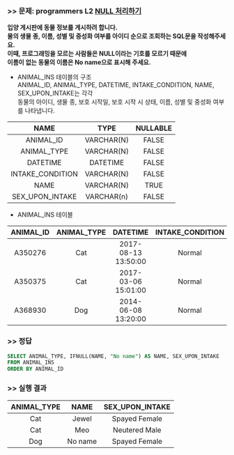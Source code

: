### >> 문제: programmers L2 [NULL 처리하기](https://programmers.co.kr/learn/courses/30/lessons/59410)
**입양 게시판에 동물 정보를 게시하려 합니다.  
물의 생물 종, 이름, 성별 및 중성화 여부를 아이디 순으로 조회하는 SQL문을 작성해주세요.  
이때, 프로그래밍을 모르는 사람들은 NULL이라는 기호를 모르기 때문에  
이름이 없는 동물의 이름은 No name으로 표시해 주세요.**

* ANIMAL_INS 테이블의 구조  
ANIMAL_ID, ANIMAL_TYPE, DATETIME, INTAKE_CONDITION, NAME, SEX_UPON_INTAKE는 각각  
동물의 아이디, 생물 종, 보호 시작일, 보호 시작 시 상태, 이름, 성별 및 중성화 여부를 나타냅니다.  

|NAME|TYPE|NULLABLE|
|:---:|:---:|:---:|
|ANIMAL_ID|VARCHAR(N)|FALSE| 
|ANIMAL_TYPE|VARCHAR(N)|FALSE|
|DATETIME|DATETIME|FALSE|
|INTAKE_CONDITION|VARCHAR(N)|FALSE|
|NAME|VARCHAR(N)|TRUE|
|SEX_UPON_INTAKE|VARCHAR(n)|FALSE|

* ANIMAL_INS 테이블

|ANIMAL_ID|ANIMAL_TYPE|DATETIME|INTAKE_CONDITION|NAME|SEX_UPON_INTAKE|
|:-:|:-:|:-:|:-:|:-:|:-:|
|A350276|Cat|2017-08-13 13:50:00|Normal|Jewel|Spayed|Female|
|A350375|Cat|2017-03-06 15:01:00|Normal|Meo|Neutered|Male|
|A368930|Dog|2014-06-08 13:20:00|Normal|NULL|Spayed|Female|

### >> 정답
```sql
SELECT ANIMAL_TYPE, IFNULL(NAME, "No name") AS NAME, SEX_UPON_INTAKE
FROM ANIMAL_INS
ORDER BY ANIMAL_ID
```

### >> 실행 결과
|ANIMAL_TYPE|NAME|SEX_UPON_INTAKE|
|:-:|:-:|:-:|
|Cat|Jewel|Spayed Female|
|Cat|Meo|Neutered Male|
|Dog|No name|Spayed Female|

